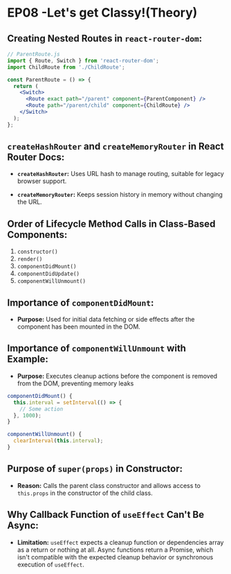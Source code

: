 # EP08 -Let's get Classy!(Theory)

## Creating Nested Routes in `react-router-dom`:

``` jsx
// ParentRoute.js
import { Route, Switch } from 'react-router-dom';
import ChildRoute from './ChildRoute';

const ParentRoute = () => {
  return (
    <Switch>
      <Route exact path="/parent" component={ParentComponent} />
      <Route path="/parent/child" component={ChildRoute} />
    </Switch>
  );
};
```

## `createHashRouter` and `createMemoryRouter` in React Router Docs:

- **`createHashRouter`:** Uses URL hash to manage routing, suitable for legacy browser support.

- **`createMemoryRouter`:** Keeps session history in memory without changing the URL.

## Order of Lifecycle Method Calls in Class-Based Components:

1. `constructor()`
2. `render()`
3. `componentDidMount()`
4. `componentDidUpdate()`
5. `componentWillUnmount()`

## Importance of `componentDidMount`:

- **Purpose:** Used for initial data fetching or side effects after the component has been mounted in the DOM.

## Importance of `componentWillUnmount` with Example:

- **Purpose:** Executes cleanup actions before the component is removed from the DOM, preventing memory leaks

```jsx
componentDidMount() {
  this.interval = setInterval(() => {
    // Some action
  }, 1000);
}

componentWillUnmount() {
  clearInterval(this.interval);
}

```

## Purpose of `super(props)` in Constructor:

- **Reason:** Calls the parent class constructor and allows access to `this.props` in the constructor of the child class.

## Why Callback Function of `useEffect` Can't Be Async:

- **Limitation:** `useEffect` expects a cleanup function or dependencies array as a return or nothing at all. Async functions return a Promise, which isn't compatible with the expected cleanup behavior or synchronous execution of `useEffect`.
